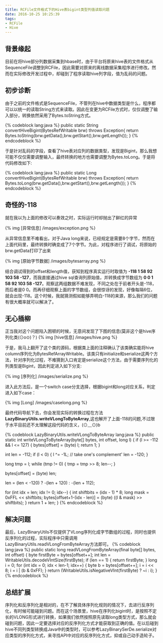 ```yaml
---
title: RCFile文件格式下的Hive表bigint类型列值读取问题
date: 2016-10-25 10:25:39
tags: 
- RCFile
- Hive
---
```

## 背景缘起
目前在将hive部分列数据采集到hbase时，由于平台将原来hive表的文件格式从SequenceFile调整到RCFile，因此需要对原来的离线数据采集程序进行修改。然而在实际修改开发过程中，却碰到了程序读取hive列字段，值为乱码的问题。

## 初步诊断
由于之前的文件格式是SequenceFile，不管列在hive中数据类型是什么，程序都可以以统一的读取String方式来读取。因此在变更为RCFile方式时，仅仅调整了输入部分，转换依然采用了Bytes.toString方式。

{% codeblock lang:java %}
public static String convertHiveBigint(BytesRefWritable brw) throws Exception{
    return Bytes.toString(brw.getData(),brw.getStart(),brw.getLength());
}
{% endcodeblock %}

于是针对乱码的字段，查看了hive表对应列的数据类型，发现是Bigint，那么我想可能不仅仅需要调整输入，最终转换的地方也需要调整为Bytes.toLong。于是将代码修改如下:

{% codeblock lang:java %}
public static Long convertHiveBigint(BytesRefWritable brw) throws Exception{
    return Bytes.toLong(brw.getData(),brw.getStart(),brw.getLength());
}
{% endcodeblock %}

## 奇怪的-118
就在我以为上面的修改可以奏效之时，实际运行时却抛出了鲜红的异常

{% img [异常信息] /images/exception.png %}

从异常信息里不难看出，对于Java long来说，已经规定是需要8个字节，然而在上面代码里，最终转换时确变成了7个字节。为此，对程序进行了调试，将原始的brw.getData打印了出来

{% img [原始字节数据] /images/bytesarray.png %}

结合调试得到的offset和length值，获知到程序真实运行时取值为 **-118 1 58 92 103 58 -127**，而我直接通过hive sql查询列原始值，并转换成字节数组为 **0 0 1 58 92 103 58 -127**。观察这两组数据不难发现，不同之处在于前者开头是-118，而后者是0 0。而再仔细观察上面的字节数组，会很惊讶的发现，好像每隔6位，就会出现-118。这个时候，我就猜测假如能够弄明白-118的来源，那么我们的问题有很大概率就可以解决了。

## 无心插柳
正当我对这个问题陷入困顿的时候，无意间发现了下图的信息(莫非这个是hive序列化类(⊙o⊙)？)
{% img [hive信息] /images/hive.png %}

于是，我马上翻开了这个类的源码，根据类上面的注释确认了该类确实能将hive column序列化为BytesRefArrayWritable。该类只有initialize和serialize这两个方法，针对序列化过程，不难猜到入口肯定是serialize这个方法，由于需要序列化的列类型是Bigint，因此判定进入如下分支:

{% img [序列化] /images/serialize.png %}

进入此方法后，是一个switch case分支选择，根据bigint和long对应关系，判定进入如下case：

{% img [Long] /images/caselong.png %}

最终代码导航下去，你会发现实际的转换过程在方法**LazyBinaryUtils.writeVLongToByteArray**,这也解开了上面-118的问题,不过限于水平目前还不太理解这段代码的含义，(⊙﹏⊙)b

{% codeblock LazyBinaryUtils.writeVLongToByteArray lang:java %}
public static int writeVLongToByteArray(byte[] bytes, int offset, long l) {
  if (l >= -112 && l <= 127) {
    bytes[offset] = (byte) l;
    return 1;
  }

  int len = -112;
  if (l < 0) {
    l ^= -1L; // take one's complement'
    len = -120;
  }

  long tmp = l;
  while (tmp != 0) {
    tmp = tmp >> 8;
    len--;
  }

  bytes[offset] = (byte) len;

  len = (len < -120) ? -(len + 120) : -(len + 112);

  for (int idx = len; idx != 0; idx--) {
    int shiftbits = (idx - 1) * 8;
    long mask = 0xFFL << shiftbits;
    bytes[offset+1-(idx - len)] = (byte) ((l & mask) >> shiftbits);
  }
  return 1 + len;
}
{% endcodeblock %}

## 解决问题
最后，LazyBinaryUtils不仅提供了VLong序列化成字节数组的过程，同时也提供反序列化的过程，实际程序中只需调用LazyBinaryUtils.readVLongFromByteArray方法即可。
{% codeblock lang:java %}
public static long readVLongFromByteArray(final byte[] bytes, int offset) {
  byte firstByte = bytes[offset++];
  int len = WritableUtils.decodeVIntSize(firstByte);
  if (len == 1) {
    return firstByte;
  }
  long i = 0;
  for (int idx = 0; idx < len-1; idx++) {
    byte b = bytes[offset++];
    i = i << 8;
    i = i | (b & 0xFF);
  }
  return (WritableUtils.isNegativeVInt(firstByte) ? ~i : i);
}
{% endcodeblock %}

## 总结扩展
序列化和反序列化是相对的，在不了解具体序列化规则的情况下，去进行反序列化，有时候可能碰到问题。而在这个场景里，hive在序列化bigint时，是按照不定长的VLONG形式进行转换，如果我们依然按照原先读取long类型方式，那么就会碰到问题，因此一定要选择对应的反序列化方式才能获取到正确的值。在以后碰到hive不同列类型转换成Java中的类型时，可以参考LazyBinarySerDe.serialize对应类型的序列化方式，来寻找API中对应的反序列化方式，抑或自己动手造轮子。